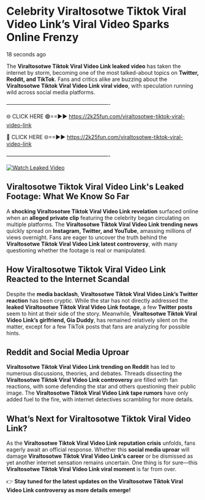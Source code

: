 # Celebrity Viraltosotwe Tiktok Viral Video Link’s Viral Video Sparks Online Frenzy

18 seconds ago

The **Viraltosotwe Tiktok Viral Video Link leaked video** has taken the internet by storm, becoming one of the most talked-about topics on **Twitter, Reddit, and TikTok**. Fans and critics alike are buzzing about the **Viraltosotwe Tiktok Viral Video Link viral video**, with speculation running wild across social media platforms.

———————————————————-

🌐 CLICK HERE 🟢==►► https://2k25fun.com/viraltosotwe-tiktok-viral-video-link

🔴 CLICK HERE 🌐==►► https://2k25fun.com/viraltosotwe-tiktok-viral-video-link

———————————————————-

[![Watch Leaked Video](https://miro.medium.com/v2/resize:fit:828/format:webp/1*cilzJN44JGOrTw9NJCrNHA.gif "Watch Leaked Video")](https://2k25fun.com/viraltosotwe-tiktok-viral-video-link)

## **Viraltosotwe Tiktok Viral Video Link's Leaked Footage: What We Know So Far**  
A **shocking Viraltosotwe Tiktok Viral Video Link revelation** surfaced online when an **alleged private clip** featuring the celebrity began circulating on multiple platforms. The **Viraltosotwe Tiktok Viral Video Link trending news** quickly spread on **Instagram, Twitter, and YouTube**, amassing millions of views overnight. Fans are eager to uncover the truth behind the **Viraltosotwe Tiktok Viral Video Link latest controversy**, with many questioning whether the footage is real or manipulated.  

## **How Viraltosotwe Tiktok Viral Video Link Reacted to the Internet Scandal**  
Despite the **media backlash**, **Viraltosotwe Tiktok Viral Video Link’s Twitter reaction** has been cryptic. While the star has not directly addressed the **leaked Viraltosotwe Tiktok Viral Video Link footage**, a few **Twitter posts** seem to hint at their side of the story. Meanwhile, **Viraltosotwe Tiktok Viral Video Link’s girlfriend, Gia Duddy**, has remained relatively silent on the matter, except for a few TikTok posts that fans are analyzing for possible hints.  

## **Reddit and Social Media Uproar**  
**Viraltosotwe Tiktok Viral Video Link trending on Reddit** has led to numerous discussions, theories, and debates. Threads dissecting the **Viraltosotwe Tiktok Viral Video Link controversy** are filled with fan reactions, with some defending the star and others questioning their public image. The **Viraltosotwe Tiktok Viral Video Link tape rumors** have only added fuel to the fire, with internet detectives scrambling for more details.  

## **What’s Next for Viraltosotwe Tiktok Viral Video Link?**  
As the **Viraltosotwe Tiktok Viral Video Link reputation crisis** unfolds, fans eagerly await an official response. Whether this **social media uproar** will damage **Viraltosotwe Tiktok Viral Video Link’s career** or be dismissed as yet another internet sensation remains uncertain. One thing is for sure—this **Viraltosotwe Tiktok Viral Video Link viral moment** is far from over.  

👉 **Stay tuned for the latest updates on the Viraltosotwe Tiktok Viral Video Link controversy as more details emerge!**  